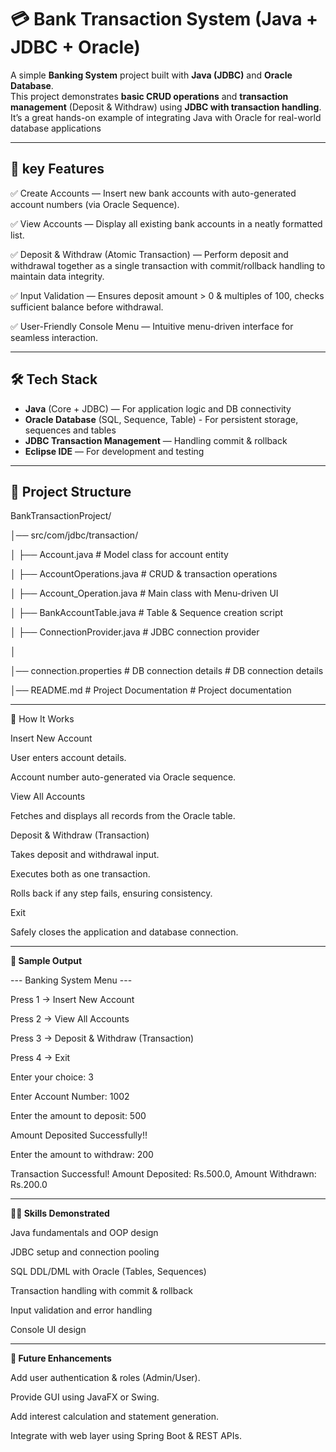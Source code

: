 # 💳 Bank Transaction System (Java + JDBC + Oracle)

A simple **Banking System** project built with **Java (JDBC)** and **Oracle Database**.  
This project demonstrates **basic CRUD operations** and **transaction management** (Deposit & Withdraw) using **JDBC with transaction handling**.
It’s a great hands-on example of integrating Java with Oracle for real-world database applications

---

## 🚀 key Features

✅ Create Accounts — Insert new bank accounts with auto-generated account numbers (via Oracle Sequence).

✅ View Accounts — Display all existing bank accounts in a neatly formatted list.

✅ Deposit & Withdraw (Atomic Transaction) — Perform deposit and withdrawal together as a single transaction with commit/rollback handling to maintain data integrity.

✅ Input Validation — Ensures deposit amount > 0 & multiples of 100, checks sufficient balance before withdrawal.

✅ User-Friendly Console Menu — Intuitive menu-driven interface for seamless interaction.

---

## 🛠️ Tech Stack

- **Java** (Core + JDBC) — For application logic and DB connectivity 
- **Oracle Database** (SQL, Sequence, Table) - For persistent storage, sequences and tables  
- **JDBC Transaction Management** — Handling commit & rollback 
- **Eclipse IDE** — For development and testing


---

## 📂 Project Structure

BankTransactionProject/

│── src/com/jdbc/transaction/

│ ├── Account.java                                              # Model class for account entity

│ ├── AccountOperations.java                                    # CRUD & transaction operations

│ ├── Account_Operation.java                                    # Main class with Menu-driven UI

│ ├── BankAccountTable.java                                     # Table & Sequence creation script

│ ├── ConnectionProvider.java                                   # JDBC connection provider

│

│── connection.properties # DB connection details              # DB connection details
 
│── README.md # Project Documentation                            # Project documentation


---

📝 How It Works

Insert New Account

User enters account details.

Account number auto-generated via Oracle sequence.

View All Accounts

Fetches and displays all records from the Oracle table.

Deposit & Withdraw (Transaction)

Takes deposit and withdrawal input.

Executes both as one transaction.

Rolls back if any step fails, ensuring consistency.

Exit

Safely closes the application and database connection.

---

**📸 Sample Output**


--- Banking System Menu ---

Press 1 → Insert New Account

Press 2 → View All Accounts

Press 3 → Deposit & Withdraw (Transaction)

Press 4 → Exit



Enter your choice: 3

Enter Account Number: 1002

Enter the amount to deposit: 500

Amount Deposited Successfully!!

Enter the amount to withdraw: 200

Transaction Successful! Amount Deposited: Rs.500.0, Amount Withdrawn: Rs.200.0

---

**🧑‍💻 Skills Demonstrated**

Java fundamentals and OOP design

JDBC setup and connection pooling

SQL DDL/DML with Oracle (Tables, Sequences)

Transaction handling with commit & rollback

Input validation and error handling

Console UI design

---

**🚧 Future Enhancements**

Add user authentication & roles (Admin/User).

Provide GUI using JavaFX or Swing.

Add interest calculation and statement generation.

Integrate with web layer using Spring Boot & REST APIs.
